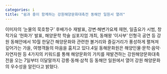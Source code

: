 ```yaml
---
categories: i
title: "쉼과 흥이 함께하는 강원해양문화대축전 동해안 일원서 열려"
---
```

이미자의 ‘눈물의 묵호항구’ 후배가수 재발표, 강변·해변가요제 재현, 일출요가 시범, 창작가요 ‘헌화가’ 발표, 해양문학 학술 심포지엄 개최, 동해왕 ‘이사부’ 인형극 공연 등 강원 동해안에서 10월 한달간 해양문화와 관련한 볼거리와 즐길거리가 풍성하게 펼쳐져 깊어가는 가을, 여행객들의 마음을 훔치고 있다.4일 동해문화원은 해양인물·문학·음악·자연자원 등 4가지의 키워드를 통해 해양문화의 가치를 재발견하는 강원해양문화대축전을 오는 7일부터 이달말까지 강릉·동해·삼척 등 동해안 일원에서 열어 강원 해양문화의 우수성을 알린다고 밝혔다.